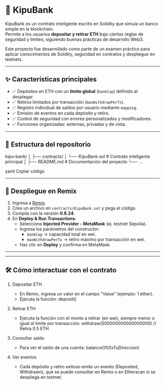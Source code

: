 # 🏦 KipuBank

KipuBank es un contrato inteligente escrito en Solidity que simula un banco simple en la blockchain.  
Permite a los usuarios **depositar y retirar ETH** bajo ciertas reglas de seguridad y límites, siguiendo buenas prácticas de desarrollo Web3.

Este proyecto fue desarrollado como parte de un examen práctico para aplicar conocimientos de Solidity, seguridad en contratos y despliegue en testnets.  

---

## ✨ Características principales

- ✅ Depósitos en ETH con un **límite global** (`bankCap`) definido al desplegar.  
- ✅ Retiros limitados por transacción (`maxWithdrawPerTx`).  
- ✅ Registro individual de saldos por usuario mediante `mapping`.  
- ✅ Emisión de eventos en cada depósito y retiro.  
- ✅ Control de seguridad con errores personalizados y modificadores.  
- ✅ Funciones organizadas: externas, privadas y de vista.  

---

## 📂 Estructura del repositorio

kipu-bank/
│
├── contracts/
│ └── KipuBank.sol # Contrato inteligente principal
│
├── README.md # Documentación del proyecto
└── ...

yaml
Copiar código

---

## 🚀 Despliegue en Remix

1. Ingresa a [Remix](https://remix.ethereum.org).  
2. Crea un archivo en `contracts/KipuBank.sol` y pega el código.  
3. Compila con la versión **0.8.24**.  
4. En **Deploy & Run Transactions**:  
   - Selecciona **Injected Provider - MetaMask** (ej. testnet Sepolia).  
   - Ingresa los parámetros del constructor:  
     - `bankCap` → capacidad total en wei.  
     - `maxWithdrawPerTx` → retiro máximo por transacción en wei.  
   - Haz clic en **Deploy** y confirma en MetaMask.  

---

---------------------------------------------------------
🛠️ Cómo interactuar con el contrato
---------------------------------------------------------

1. Depositar ETH
   - En Remix, ingresa un valor en el campo "Value" (ejemplo: 1 ether).
   - Ejecuta la función:
     deposit()

2. Retirar ETH
   - Ejecuta la función con el monto a retirar (en wei), siempre menor o igual al límite por transacción:
     withdraw(500000000000000000)  // Retira 0.5 ETH

3. Consultar saldo
   - Para ver el saldo de una cuenta:
     balanceOf(0xTuDireccion)

4. Ver eventos
   - Cada depósito y retiro exitoso emite un evento (Deposited, Withdrawn), que se puede consultar en Remix o en Etherscan si se despliega en testnet.
